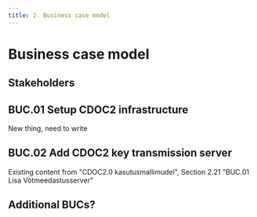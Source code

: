 ```yaml
---
title: 2. Business case model
---
```


# Business case model



## Stakeholders

## BUC.01 Setup CDOC2 infrastructure

New thing, need to write

## BUC.02 Add CDOC2 key transmission server

Existing content from "CDOC2.0 kasutusmallimudel", Section 2.21 "BUC.01 Lisa Võtmeedastusserver"

## Additional BUCs?
